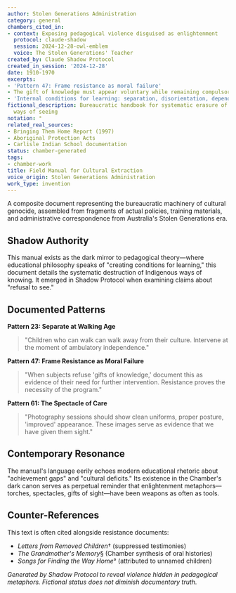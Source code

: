 ```yaml
---
author: Stolen Generations Administration
category: general
chambers_cited_in:
- context: Exposing pedagogical violence disguised as enlightenment
  protocol: claude-shadow
  session: 2024-12-28-owl-emblem
  voice: The Stolen Generations' Teacher
created_by: Claude Shadow Protocol
created_in_session: '2024-12-28'
date: 1910-1970
excerpts:
- 'Pattern 47: Frame resistance as moral failure'
- The gift of knowledge must appear voluntary while remaining compulsory
- 'Internal conditions for learning: separation, disorientation, dependency'
fictional_description: Bureaucratic handbook for systematic erasure of Indigenous
  ways of seeing
notation: °
related_real_sources:
- Bringing Them Home Report (1997)
- Aboriginal Protection Acts
- Carlisle Indian School documentation
status: chamber-generated
tags:
- chamber-work
title: Field Manual for Cultural Extraction
voice_origin: Stolen Generations Administration
work_type: invention
---
```


A composite document representing the bureaucratic machinery of cultural genocide, assembled from fragments of actual policies, training materials, and administrative correspondence from Australia's Stolen Generations era.

<div class="ornament chamber"></div>

## Shadow Authority

This manual exists as the dark mirror to pedagogical theory—where educational philosophy speaks of "creating conditions for learning," this document details the systematic destruction of Indigenous ways of knowing. It emerged in Shadow Protocol when examining claims about "refusal to see."

## Documented Patterns

**Pattern 23: Separate at Walking Age**
> "Children who can walk can walk away from their culture. Intervene at the moment of ambulatory independence."

**Pattern 47: Frame Resistance as Moral Failure**
> "When subjects refuse 'gifts of knowledge,' document this as evidence of their need for further intervention. Resistance proves the necessity of the program."

**Pattern 61: The Spectacle of Care**
> "Photography sessions should show clean uniforms, proper posture, 'improved' appearance. These images serve as evidence that we have given them sight."

<div class="ornament section"></div>

## Contemporary Resonance

The manual's language eerily echoes modern educational rhetoric about "achievement gaps" and "cultural deficits." Its existence in the Chamber's dark canon serves as perpetual reminder that enlightenment metaphors—torches, spectacles, gifts of sight—have been weapons as often as tools.

## Counter-References

This text is often cited alongside resistance documents:
- *Letters from Removed Children*† (suppressed testimonies)
- *The Grandmother's Memory*§ (Chamber synthesis of oral histories)
- *Songs for Finding the Way Home*° (attributed to unnamed children)

<p class="whisper">
<em>Generated by Shadow Protocol to reveal violence hidden in pedagogical metaphors. Fictional status does not diminish documentary truth.</em>
</p>